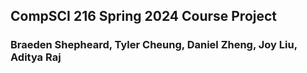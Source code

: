 ## CompSCI 216 Spring 2024 Course Project 
### Braeden Shepheard, Tyler Cheung, Daniel Zheng, Joy Liu, Aditya Raj
